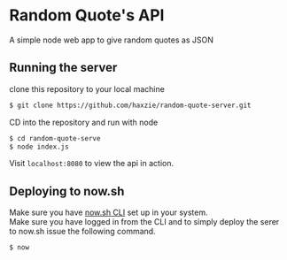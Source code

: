 # Random Quote's API
A simple node web app to give random quotes as JSON

## Running the server
clone this repository to your local machine
```sh
$ git clone https://github.com/haxzie/random-quote-server.git
```

CD into the repository and run with node
```sh
$ cd random-quote-serve
$ node index.js
```

Visit `localhost:8080` to view the api in action.

## Deploying to now.sh
Make sure you have [now.sh CLI](https://now.sh) set up in your system.  
Make sure you have logged in from the CLI and to simply deploy the serer to now.sh issue the following command.

```sh
$ now
```